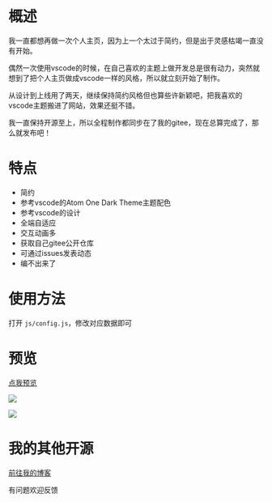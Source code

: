 # 概述

我一直都想再做一次个人主页，因为上一个太过于简约，但是出于灵感枯竭一直没有开始。

偶然一次使用vscode的时候，在自己喜欢的主题上做开发总是很有动力，突然就想到了把个人主页做成vscode一样的风格，所以就立刻开始了制作。

从设计到上线用了两天，继续保持简约风格但也算些许新颖吧，把我喜欢的vscode主题搬进了网站，效果还挺不错。

我一直保持开源至上，所以全程制作都同步在了我的gitee，现在总算完成了，那么就发布吧！

# 特点

+ 简约
+ 参考vscode的Atom One Dark Theme主题配色
+ 参考vscode的设计
+ 全端自适应
+ 交互动画多
+ 获取自己gitee公开仓库
+ 可通过issues发表动态
+ 编不出来了

# 使用方法

打开 `js/config.js`，修改对应数据即可

# 预览

[点我预览](https://n0ts.cn)

![](https://cdn.nutssss.cn/wp-content/uploads/2020/09/1600416930-1.png)

![](https://cdn.nutssss.cn/wp-content/uploads/2020/09/1600416929-2.png)

# 我的其他开源

[前往我的博客](https://blog.n0ts.cn/category/mywork)

有问题欢迎反馈